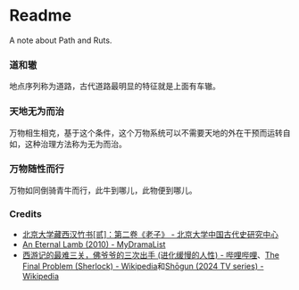 # Readme
A note about Path and Ruts.

### 道和辙
地点序列称为道路，古代道路最明显的特征就是上面有车辙。

### 天地无为而治
万物相生相克，基于这个条件，这个万物系统可以不需要天地的外在干预而运转自如，这种治理方法称为无为而治。

### 万物随性而行
万物如同倒骑青牛而行，此牛到哪儿，此物便到哪儿。

### Credits
- [北京大学藏西汉竹书[贰]：第二卷《老子》 - 北京大学中国古代史研究中心](https://zggds.pku.edu.cn/xzxz/58180.htm)
- [An Eternal Lamb (2010) - MyDramaList](https://mydramalist.com/722607-an-eternal-lamb)
- [西游记的最难三关，佛爷爷的三次出手 (进化缓慢的人性) - 哔哩哔哩](https://www.bilibili.com/video/BV1re4y1b7sV)、[The Final Problem (Sherlock) - Wikipedia](https://en.wikipedia.org/wiki/The_Final_Problem_(Sherlock))和[Shōgun (2024 TV series) - Wikipedia](https://en.wikipedia.org/wiki/Shōgun_(2024_TV_series))
